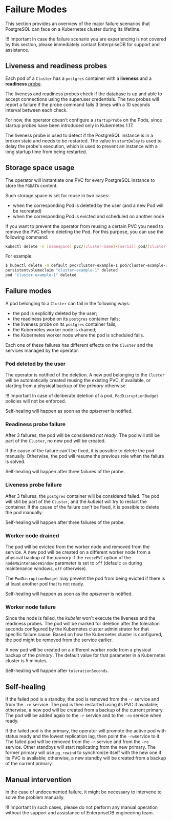 # Failure Modes

This section provides an overview of the major failure scenarios that
PostgreSQL can face on a Kubernetes cluster during its lifetime.

!!! Important
    In case the failure scenario you are experiencing is not covered by this
    section, please immediately contact EnterpriseDB for support and assistance.

## Liveness and readiness probes

Each pod of a `Cluster` has a `postgres` container with a **liveness**
and a **readiness**
[probe](https://kubernetes.io/docs/concepts/workloads/pods/pod-lifecycle/#container-probes).

The liveness and readiness probes check if the database is up and able to accept
connections using the superuser credentials.
The two probes will report a failure if the probe command fails 3 times with a
10 seconds interval between each check.

For now, the operator doesn't configure a `startupProbe` on the Pods, since
startup probes have been introduced only in Kubernetes 1.17.

The liveness probe is used to detect if the PostgreSQL instance is in a
broken state and needs to be restarted. The value in `startDelay` is used
to delay the probe's execution, which is used to prevent an
instance with a long startup time from being restarted.

## Storage space usage

The operator will instantiate one PVC for every PostgreSQL instance to store the `PGDATA` content.

Such storage space is set for reuse in two cases:

- when the corresponding Pod is deleted by the user (and a new Pod will be recreated)
- when the corresponding Pod is evicted and scheduled on another node

If you want to prevent the operator from reusing a certain PVC you need to
remove the PVC before deleting the Pod. For this purpose, you can use the
following command:

```sh
kubectl delete -n [namespace] pvc/[cluster-name]-[serial] pod/[cluster-name]-[serial]
```

For example:

```sh
$ kubectl delete -n default pvc/cluster-example-1 pod/cluster-example-1
persistentvolumeclaim "cluster-example-1" deleted
pod "cluster-example-1" deleted
```

## Failure modes

A pod belonging to a `Cluster` can fail in the following ways:

* the pod is explicitly deleted by the user;
* the readiness probe on its `postgres` container fails;
* the liveness probe on its `postgres` container fails;
* the Kubernetes worker node is drained;
* the Kubernetes worker node where the pod is scheduled fails.

Each one of these failures has different effects on the `Cluster` and the
services managed by the operator.

### Pod deleted by the user

The operator is notified of the deletion. A new pod belonging to the
`Cluster` will be automatically created reusing the existing PVC, if available,
or starting from a physical backup of the *primary* otherwise.

!!! Important
    In case of deliberate deletion of a pod, `PodDisruptionBudget` policies
    will not be enforced.

Self-healing will happen as soon as the *apiserver* is notified.

### Readiness probe failure

After 3 failures, the pod will be considered *not ready*. The pod will still
be part of the `Cluster`, no new pod will be created.

If the cause of the failure can't be fixed, it is possible to delete the pod
manually. Otherwise, the pod will resume the previous role when the failure
is solved.

Self-healing will happen after three failures of the probe.

### Liveness probe failure

After 3 failures, the `postgres` container will be considered failed. The
pod will still be part of the `Cluster`, and the *kubelet* will try to restart
the container. If the cause of the failure can't be fixed, it is possible
to delete the pod manually.

Self-healing will happen after three failures of the probe.

### Worker node drained

The pod will be evicted from the worker node and removed from the service. A
new pod will be created on a different worker node from a physical backup of the
*primary* if the `reusePVC` option of the `nodeMaintenanceWindow` parameter
is set to `off` (default: `on` during maintenance windows, `off` otherwise).

The `PodDisruptionBudget` may prevent the pod from being evicted if there
is at least another pod that is not ready.

Self-healing will happen as soon as the *apiserver* is notified.

### Worker node failure

Since the node is failed, the *kubelet* won't execute the liveness and
the readiness probes. The pod will be marked for deletion after the
toleration seconds configured by the Kubernetes cluster administrator for
that specific failure cause. Based on how the Kubernetes cluster is configured,
the pod might be removed from the service earlier.

A new pod will be created on a different worker node from a physical backup
of the *primary*. The default value for that parameter in a Kubernetes
cluster is 5 minutes.

Self-healing will happen after `tolerationSeconds`.

## Self-healing

If the failed pod is a standby, the pod is removed from the `-r` service
and from the `-ro` service.
The pod is then restarted using its PVC if available; otherwise, a new
pod will be created from a backup of the current primary. The pod
will be added again to the `-r` service and to the `-ro` service when ready.

If the failed pod is the primary, the operator will promote the active pod
with status ready and the lowest replication lag, then point the `-rw`service
to it. The failed pod will be removed from the `-r` service and from the
`-ro` service.
Other standbys will start replicating from the new primary. The former
primary will use `pg_rewind` to synchronize itself with the new one if its
PVC is available; otherwise, a new standby will be created from a backup of the
current primary.

## Manual intervention

In the case of undocumented failure, it might be necessary to intervene
to solve the problem manually.

!!! Important
    In such cases, please do not perform any manual operation without the
    support and assistance of EnterpriseDB engineering team.
